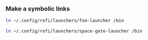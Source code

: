 ### Make a symbolic links

```sh
ln ~/.config/rofi/launchers/fsm-launcher /bin
```

```sh
ln ~/.config/rofi/launchers/space-gate-launcher /bin
```
